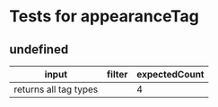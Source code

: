 # Tests for appearanceTag

## undefined

| input                 | filter | expectedCount |
| --------------------- | ------ | ------------- |
| returns all tag types |        | 4             |